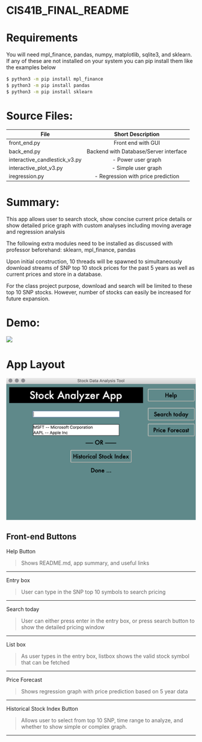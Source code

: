 # CIS41B_FINAL_README


# Requirements
You will need mpl_finance, pandas, numpy, matplotlib, sqlite3, and sklearn.
If any of these are not installed on your system you can pip install them like the 
examples below
```bash
$ python3 -m pip install mpl_finance
$ python3 -m pip install pandas
$ python3 -m pip install sklearn
```


# Source Files:

| File                          | Short Description                       |
| ------------------------------|:---------------------------------------:| 
| front_end.py                  | Front end with GUI                      | 
| back_end.py                   | Backend with Database/Server interface  |   
| interactive_candlestick_v3.py | - Power user graph                      |    
| interactive_plot_v3.py        | - Simple user graph                     |    
| iregression.py                | - Regression with price prediction      |    



# Summary:
This app allows user to search stock, show concise current price details or show detailed price graph with custom analyses including moving average and regression analysis

The following extra modules need to be installed as discussed with professor beforehand:
sklearn, mpl_finance, pandas

Upon initial construction, 10 threads will be spawned to simultaneously download streams of SNP top 10 stock prices for the past 5 years as well as current prices and store in a database.

For the class project purpose, download and search will be limited to these top 10 SNP stocks. However, number of stocks can easily be increased for future expansion.




# Demo:
![](http://gfycat.com/offbeatcompletebellfrog.gif)



# App Layout
![Test Image 1](app_screenshot.png)


## Front-end Buttons
Help Button    
> Shows README.md, app summary, and useful links 
---
Entry box                     
> User can type in the SNP top 10 symbols to search pricing  
---
Search today 
> User can either press enter in the entry box, or press search button to show the detailed pricing window 
---
List box        
> As user types in the entry box, listbox shows the valid stock symbol that can be fetched       
---
Price Forecast               
> Shows regression graph with price prediction based on 5 year data                    
---
Historical Stock Index Button 
> Allows user to select from top 10 SNP, time range to analyze, and whether to show simple or complex graph. 
---





